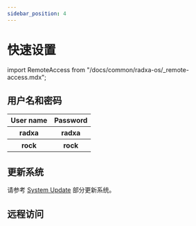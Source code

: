 ```yaml
---
sidebar_position: 4
---
```


# 快速设置

import RemoteAccess from "/docs/common/radxa-os/\_remote-access.mdx";

## 用户名和密码

<table>
  <tr>
    <th>User name</th>
    <th>Password</th>
  </tr>
  <tr>
    <th>radxa</th>
    <th>radxa</th>
  </tr>
  <tr>
    <th>rock</th>
    <th>rock</th>
  </tr>
</table>

## 更新系统

请参考 [System Update](./using-apt.md) 部分更新系统。

## 远程访问

<RemoteAccess model='E20C' />
